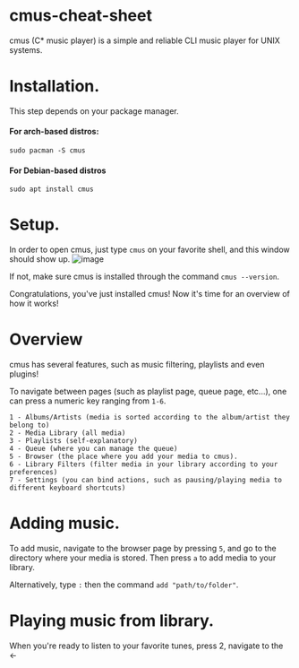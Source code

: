 # cmus-cheat-sheet
cmus (C* music player) is a simple and reliable CLI music player for UNIX systems.

# Installation.

This step depends on your package manager.
#### For arch-based distros:
```
sudo pacman -S cmus
```

#### For Debian-based distros
```
sudo apt install cmus
```

# Setup.
In order to open cmus, just type `cmus` on your favorite shell, and this window should show up.
![image](https://user-images.githubusercontent.com/55633950/107118230-8499c900-6877-11eb-8e0d-29af49c7d29a.png)

If not, make sure cmus is installed through the command ```cmus --version```.

Congratulations, you've just installed cmus! Now it's time for an overview of how it works!

# Overview
cmus has several features, such as music filtering, playlists and even plugins!

To navigate between pages (such as playlist page, queue page, etc...), one can press a numeric key ranging from `1-6`.

```
1 - Albums/Artists (media is sorted according to the album/artist they belong to)
2 - Media Library (all media)
3 - Playlists (self-explanatory)
4 - Queue (where you can manage the queue)
5 - Browser (the place where you add your media to cmus).
6 - Library Filters (filter media in your library according to your preferences)
7 - Settings (you can bind actions, such as pausing/playing media to different keyboard shortcuts)
```

# Adding music.
To add music, navigate to the browser page by pressing `5`, and go to the directory where your media is stored. Then press `a` to add media to your library.

Alternatively, type `:` then the command `add "path/to/folder"`.

# Playing music from library.
When you're ready to listen to your favorite tunes, press 2, navigate to the &larr;
 
